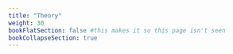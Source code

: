 ```yaml
---
title: "Theory"
weight: 30
bookFlatSection: false #this makes it so this page isn't seen
bookCollapseSection: true
---
```

